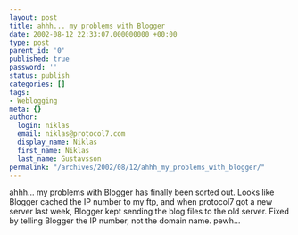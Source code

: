 ```yaml
---
layout: post
title: ahhh... my problems with Blogger
date: 2002-08-12 22:33:07.000000000 +00:00
type: post
parent_id: '0'
published: true
password: ''
status: publish
categories: []
tags:
- Weblogging
meta: {}
author:
  login: niklas
  email: niklas@protocol7.com
  display_name: Niklas
  first_name: Niklas
  last_name: Gustavsson
permalink: "/archives/2002/08/12/ahhh_my_problems_with_blogger/"
---
```

ahhh... my problems with Blogger has finally been sorted out. Looks like Blogger cached the IP number to my ftp, and when protocol7 got a new server last week, Blogger kept sending the blog files to the old server. Fixed by telling Blogger the IP number, not the domain name. pewh...

